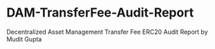 # DAM-TransferFee-Audit-Report
Decentralized Asset Management Transfer Fee ERC20 Audit Report by Mudit Gupta
